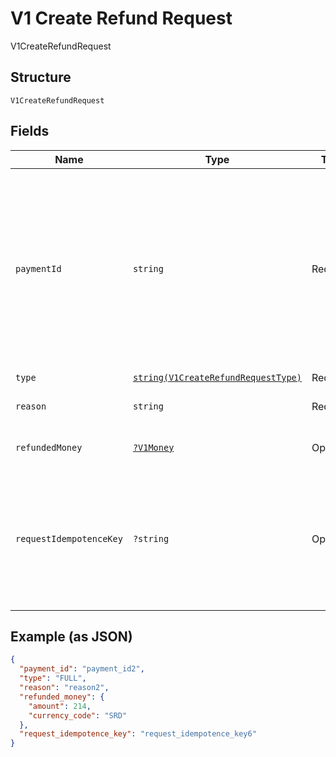 
# V1 Create Refund Request

V1CreateRefundRequest

## Structure

`V1CreateRefundRequest`

## Fields

| Name | Type | Tags | Description | Getter | Setter |
|  --- | --- | --- | --- | --- | --- |
| `paymentId` | `string` | Required | The ID of the payment to refund. If you are creating a `PARTIAL`<br>refund for a split tender payment, instead provide the id of the<br>particular tender you want to refund. | getPaymentId(): string | setPaymentId(string paymentId): void |
| `type` | [`string(V1CreateRefundRequestType)`](../../doc/models/v1-create-refund-request-type.md) | Required | - | getType(): string | setType(string type): void |
| `reason` | `string` | Required | The reason for the refund. | getReason(): string | setReason(string reason): void |
| `refundedMoney` | [`?V1Money`](../../doc/models/v1-money.md) | Optional | - | getRefundedMoney(): ?V1Money | setRefundedMoney(?V1Money refundedMoney): void |
| `requestIdempotenceKey` | `?string` | Optional | An optional key to ensure idempotence if you issue the same PARTIAL refund request more than once. | getRequestIdempotenceKey(): ?string | setRequestIdempotenceKey(?string requestIdempotenceKey): void |

## Example (as JSON)

```json
{
  "payment_id": "payment_id2",
  "type": "FULL",
  "reason": "reason2",
  "refunded_money": {
    "amount": 214,
    "currency_code": "SRD"
  },
  "request_idempotence_key": "request_idempotence_key6"
}
```

